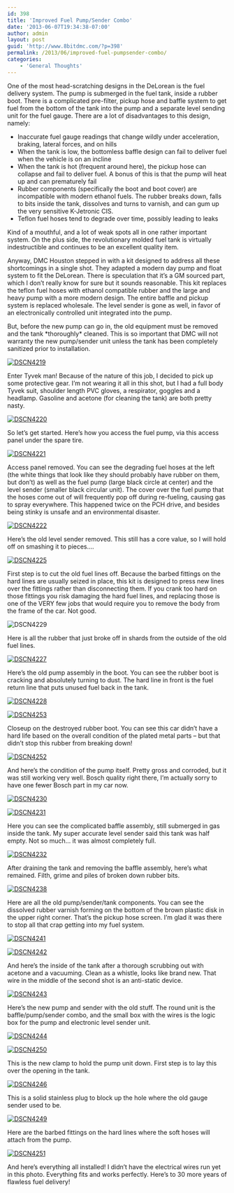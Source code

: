 ```yaml
---
id: 398
title: 'Improved Fuel Pump/Sender Combo'
date: '2013-06-07T19:34:38-07:00'
author: admin
layout: post
guid: 'http://www.8bitdmc.com/?p=398'
permalink: /2013/06/improved-fuel-pumpsender-combo/
categories:
    - 'General Thoughts'
---
```


One of the most head-scratching designs in the DeLorean is the fuel delivery system. The pump is submerged in the fuel tank, inside a rubber boot. There is a complicated pre-filter, pickup hose and baffle system to get fuel from the bottom of the tank into the pump and a separate level sending unit for the fuel gauge. There are a lot of disadvantages to this design, namely:

- Inaccurate fuel gauge readings that change wildly under acceleration, braking, lateral forces, and on hills
- When the tank is low, the bottomless baffle design can fail to deliver fuel when the vehicle is on an incline
- When the tank is hot (frequent around here), the pickup hose can collapse and fail to deliver fuel. A bonus of this is that the pump will heat up and can prematurely fail
- Rubber components (specifically the boot and boot cover) are incompatible with modern ethanol fuels. The rubber breaks down, falls to bits inside the tank, dissolves and turns to varnish, and can gum up the very sensitive K-Jetronic CIS.
- Teflon fuel hoses tend to degrade over time, possibly leading to leaks

Kind of a mouthful, and a lot of weak spots all in one rather important system. On the plus side, the revolutionary molded fuel tank is virtually indestructible and continues to be an excellent quality item.

Anyway, DMC Houston stepped in with a kit designed to address all these shortcomings in a single shot. They adapted a modern day pump and float system to fit the DeLorean. There is speculation that it’s a GM sourced part, which I don’t really know for sure but it sounds reasonable. This kit replaces the teflon fuel hoses with ethanol compatible rubber and the large and heavy pump with a more modern design. The entire baffle and pickup system is replaced wholesale. The level sender is gone as well, in favor of an electronically controlled unit integrated into the pump.

But, before the new pump can go in, the old equipment must be removed and the tank \*thoroughly\* cleaned. This is so important that DMC will not warranty the new pump/sender unit unless the tank has been completely sanitized prior to installation.

[![DSCN4219](https://www.8bitdmc.com/wp-content/uploads/2013/06/DSCN4219-224x300.jpg)](https://www.8bitdmc.com/wp-content/uploads/2013/06/DSCN4219.jpg)

Enter Tyvek man! Because of the nature of this job, I decided to pick up some protective gear. I’m not wearing it all in this shot, but I had a full body Tyvek suit, shoulder length PVC gloves, a respirator, goggles and a headlamp. Gasoline and acetone (for cleaning the tank) are both pretty nasty.

[![DSCN4220](https://www.8bitdmc.com/wp-content/uploads/2013/06/DSCN4220-300x224.jpg)](https://www.8bitdmc.com/wp-content/uploads/2013/06/DSCN4220.jpg)

So let’s get started. Here’s how you access the fuel pump, via this access panel under the spare tire.

[![DSCN4221](https://www.8bitdmc.com/wp-content/uploads/2013/06/DSCN4221-300x224.jpg)](https://www.8bitdmc.com/wp-content/uploads/2013/06/DSCN4221.jpg)

Access panel removed. You can see the degrading fuel hoses at the left (the white things that look like they should probably have rubber on them, but don’t) as well as the fuel pump (large black circle at center) and the level sender (smaller black circular unit). The cover over the fuel pump that the hoses come out of will frequently pop off during re-fueling, causing gas to spray everywhere. This happened twice on the PCH drive, and besides being stinky is unsafe and an environmental disaster.

[![DSCN4222](https://www.8bitdmc.com/wp-content/uploads/2013/06/DSCN4222-300x224.jpg)](https://www.8bitdmc.com/wp-content/uploads/2013/06/DSCN4222.jpg)

Here’s the old level sender removed. This still has a core value, so I will hold off on smashing it to pieces….

[![DSCN4225](https://www.8bitdmc.com/wp-content/uploads/2013/06/DSCN4225-300x224.jpg)](https://www.8bitdmc.com/wp-content/uploads/2013/06/DSCN4225.jpg)

First step is to cut the old fuel lines off. Because the barbed fittings on the hard lines are usually seized in place, this kit is designed to press new lines over the fittings rather than disconnecting them. If you crank too hard on those fittings you risk damaging the hard fuel lines, and replacing those is one of the VERY few jobs that would require you to remove the body from the frame of the car. Not good.

![DSCN4229](https://www.8bitdmc.com/wp-content/uploads/2013/06/DSCN4229-300x224.jpg)

Here is all the rubber that just broke off in shards from the outside of the old fuel lines.

[![DSCN4227](https://www.8bitdmc.com/wp-content/uploads/2013/06/DSCN4227-224x300.jpg)](https://www.8bitdmc.com/wp-content/uploads/2013/06/DSCN4227.jpg)

Here’s the old pump assembly in the boot. You can see the rubber boot is cracking and absolutely turning to dust. The hard line in front is the fuel return line that puts unused fuel back in the tank.

[![DSCN4228](https://www.8bitdmc.com/wp-content/uploads/2013/06/DSCN4228-300x224.jpg)](https://www.8bitdmc.com/wp-content/uploads/2013/06/DSCN4228.jpg)

[![DSCN4253](https://www.8bitdmc.com/wp-content/uploads/2013/06/DSCN4253-300x224.jpg)](https://www.8bitdmc.com/wp-content/uploads/2013/06/DSCN4253.jpg)

Closeup on the destroyed rubber boot. You can see this car didn’t have a hard life based on the overall condition of the plated metal parts – but that didn’t stop this rubber from breaking down!

[![DSCN4252](https://www.8bitdmc.com/wp-content/uploads/2013/06/DSCN4252-224x300.jpg)](https://www.8bitdmc.com/wp-content/uploads/2013/06/DSCN4252.jpg)

And here’s the condition of the pump itself. Pretty gross and corroded, but it was still working very well. Bosch quality right there, I’m actually sorry to have one fewer Bosch part in my car now.

[![DSCN4230](https://www.8bitdmc.com/wp-content/uploads/2013/06/DSCN4230-300x224.jpg)](https://www.8bitdmc.com/wp-content/uploads/2013/06/DSCN4230.jpg)

[![DSCN4231](https://www.8bitdmc.com/wp-content/uploads/2013/06/DSCN4231-300x224.jpg)](https://www.8bitdmc.com/wp-content/uploads/2013/06/DSCN4231.jpg)

Here you can see the complicated baffle assembly, still submerged in gas inside the tank. My super accurate level sender said this tank was half empty. Not so much… it was almost completely full.

[![DSCN4232](https://www.8bitdmc.com/wp-content/uploads/2013/06/DSCN4232-300x224.jpg)](https://www.8bitdmc.com/wp-content/uploads/2013/06/DSCN4232.jpg)

After draining the tank and removing the baffle assembly, here’s what remained. Filth, grime and piles of broken down rubber bits.

[![DSCN4238](https://www.8bitdmc.com/wp-content/uploads/2013/06/DSCN4238-300x224.jpg)](https://www.8bitdmc.com/wp-content/uploads/2013/06/DSCN4238.jpg)

Here are all the old pump/sender/tank components. You can see the dissolved rubber varnish forming on the bottom of the brown plastic disk in the upper right corner. That’s the pickup hose screen. I’m glad it was there to stop all that crap getting into my fuel system.

[![DSCN4241](https://www.8bitdmc.com/wp-content/uploads/2013/06/DSCN4241-300x224.jpg)](https://www.8bitdmc.com/wp-content/uploads/2013/06/DSCN4241.jpg)

[![DSCN4242](https://www.8bitdmc.com/wp-content/uploads/2013/06/DSCN4242-300x224.jpg)](https://www.8bitdmc.com/wp-content/uploads/2013/06/DSCN4242.jpg)

And here’s the inside of the tank after a thorough scrubbing out with acetone and a vacuuming. Clean as a whistle, looks like brand new. That wire in the middle of the second shot is an anti-static device.

[![DSCN4243](https://www.8bitdmc.com/wp-content/uploads/2013/06/DSCN4243-300x224.jpg)](https://www.8bitdmc.com/wp-content/uploads/2013/06/DSCN4243.jpg)

Here’s the new pump and sender with the old stuff. The round unit is the baffle/pump/sender combo, and the small box with the wires is the logic box for the pump and electronic level sender unit.

[![DSCN4244](https://www.8bitdmc.com/wp-content/uploads/2013/06/DSCN4244-300x224.jpg)](https://www.8bitdmc.com/wp-content/uploads/2013/06/DSCN4244.jpg)

[![DSCN4250](https://www.8bitdmc.com/wp-content/uploads/2013/06/DSCN4250-300x224.jpg)](https://www.8bitdmc.com/wp-content/uploads/2013/06/DSCN4250.jpg)

This is the new clamp to hold the pump unit down. First step is to lay this over the opening in the tank.

[![DSCN4246](https://www.8bitdmc.com/wp-content/uploads/2013/06/DSCN4246-300x224.jpg)](https://www.8bitdmc.com/wp-content/uploads/2013/06/DSCN4246.jpg)

This is a solid stainless plug to block up the hole where the old gauge sender used to be.

[![DSCN4249](https://www.8bitdmc.com/wp-content/uploads/2013/06/DSCN4249-300x224.jpg)](https://www.8bitdmc.com/wp-content/uploads/2013/06/DSCN4249.jpg)

Here are the barbed fittings on the hard lines where the soft hoses will attach from the pump.

[![DSCN4251](https://www.8bitdmc.com/wp-content/uploads/2013/06/DSCN4251-300x224.jpg)](https://www.8bitdmc.com/wp-content/uploads/2013/06/DSCN4251.jpg)

And here’s everything all installed! I didn’t have the electrical wires run yet in this photo. Everything fits and works perfectly. Here’s to 30 more years of flawless fuel delivery!